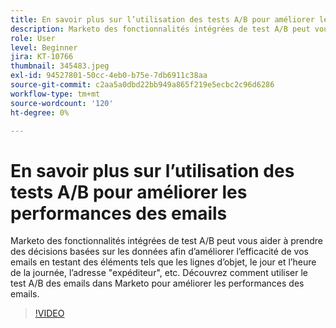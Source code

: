 ```yaml
---
title: En savoir plus sur l’utilisation des tests A/B pour améliorer les performances des emails
description: Marketo des fonctionnalités intégrées de test A/B peut vous aider à prendre des décisions basées sur les données afin d’améliorer l’efficacité de vos emails en testant des éléments tels que les lignes d’objet, le jour et l’heure de la journée, l’adresse "expéditeur", etc. Découvrez comment utiliser le test A/B des emails dans Marketo pour améliorer les performances des emails.
role: User
level: Beginner
jira: KT-10766
thumbnail: 345483.jpeg
exl-id: 94527801-50cc-4eb0-b75e-7db6911c38aa
source-git-commit: c2aa5a0dbd22bb949a865f219e5ecbc2c96d6286
workflow-type: tm+mt
source-wordcount: '120'
ht-degree: 0%

---
```


# En savoir plus sur l’utilisation des tests A/B pour améliorer les performances des emails

Marketo des fonctionnalités intégrées de test A/B peut vous aider à prendre des décisions basées sur les données afin d’améliorer l’efficacité de vos emails en testant des éléments tels que les lignes d’objet, le jour et l’heure de la journée, l’adresse &quot;expéditeur&quot;, etc. Découvrez comment utiliser le test A/B des emails dans Marketo pour améliorer les performances des emails.

>[!VIDEO](https://video.tv.adobe.com/v/345483/?quality=12&learn=on)
